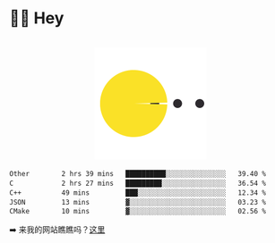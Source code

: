 
# 👋🏻 Hey
<div align="center">
	<br>
	<img src="https://raw.githubusercontent.com/Aniket965/Aniket965/master/pacman.svg?sanitize=true" width="200" height="200">
	<br>
</div>

<!--START_SECTION:waka-->

```txt
Other        2 hrs 39 mins   ██████████░░░░░░░░░░░░░░░   39.40 %
C            2 hrs 27 mins   █████████░░░░░░░░░░░░░░░░   36.54 %
C++          49 mins         ███░░░░░░░░░░░░░░░░░░░░░░   12.34 %
JSON         13 mins         ▓░░░░░░░░░░░░░░░░░░░░░░░░   03.23 %
CMake        10 mins         ▓░░░░░░░░░░░░░░░░░░░░░░░░   02.56 %
```

<!--END_SECTION:waka-->

 ➡️  来我的网站瞧瞧吗？[这里](https://www.shaolongfei.com)
